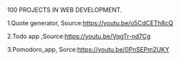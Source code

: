 100 PROJECTS IN WEB DEVELOPMENT.

1.Quote generator, Source:https://youtu.be/o5CdCETh8cQ


2.Todo app ,Source:https://youtu.be/VqgTr-nd7Cg


3.Pomodoro_app,  Sorce:https://youtu.be/0PnSEPm2UKY

